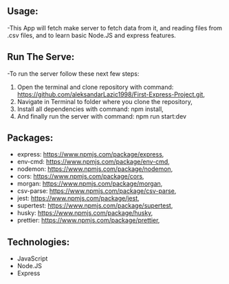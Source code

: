 ## Usage:

-This App will fetch make server to fetch data from it, and reading files from .csv files, and to learn basic Node.JS and express features.

## Run The Serve:

-To run the server follow these next few steps:

1.  Open the terminal and clone repository with command: https://github.com/aleksandarLazic1998/First-Express-Project.git,
2.  Navigate in Terminal to folder where you clone the repository,
3.  Install all dependencies with command: npm install,
4.  And finally run the server with command: npm run start:dev

## Packages:

- express: https://www.npmjs.com/package/express,
- env-cmd: https://www.npmjs.com/package/env-cmd,
- nodemon: https://www.npmjs.com/package/nodemon,
- cors: https://www.npmjs.com/package/cors,
- morgan: https://www.npmjs.com/package/morgan,
- csv-parse: https://www.npmjs.com/package/csv-parse,
- jest: https://www.npmjs.com/package/jest,
- supertest: https://www.npmjs.com/package/supertest,
- husky: https://www.npmjs.com/package/husky,
- prettier: https://www.npmjs.com/package/prettier,

## Technologies:

- JavaScript
- Node.JS
- Express
